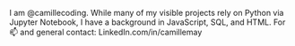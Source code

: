 
I am @camillecoding.
While many of my visible projects rely on Python via Jupyter Notebook, I have a background in JavaScript, SQL, and HTML. 
For 📫 and general contact: LinkedIn.com/in/camillemay
